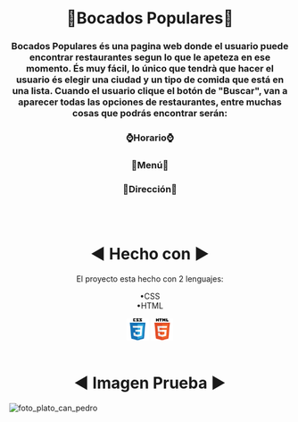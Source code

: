 # <h1 align="center">🍔Bocados Populares🍟</h1>
<h3 align="center">Bocados Populares és una pagina web donde el usuario puede encontrar restaurantes segun lo que le apeteza en ese momento. És muy fácil, lo único que tendrà que hacer el usuario és elegir una ciudad y un tipo de comida que está en una lista. Cuando el usuario clique el botón de "Buscar", van a aparecer todas las opciones de restaurantes, entre muchas cosas que podrás encontrar serán:</h3>
<h3 align="center">⌚Horario⌚</h3>
<h3 align="center">📜Menú📜</h3>
<h3 align="center">🧭Dirección🧭</h3>
<br>
<br>
<h1 align="center">◄ Hecho con ►</h1>
<p align="center">El proyecto esta hecho con 2 lenguajes:</p>
<div align="center">•CSS</div>
<div align="center">•HTML</div>
<p align="center"><img src="https://raw.githubusercontent.com/devicons/devicon/master/icons/css3/css3-original-wordmark.svg" alt="css3" width="40" height="40"/> </a>
<img src="https://raw.githubusercontent.com/devicons/devicon/master/icons/html5/html5-original-wordmark.svg" alt="html5" width="40" height="40"/> </a>
<br>
<br>
<h1 align="center">◄ Imagen Prueba ►</h1>
<img src="https://raw.githubusercontent.com/JoanRamirezFuster/BOCADOSPOPULARES/master/img/img_presentacion_web.png" alt="foto_plato_can_pedro" />
<img src="/img/video_presentacion_web.gif" alt="">
